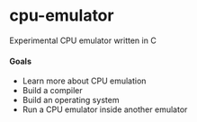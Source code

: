 # cpu-emulator
Experimental CPU emulator written in C

#### Goals
- Learn more about CPU emulation
- Build a compiler
- Build an operating system
- Run a CPU emulator inside another emulator
